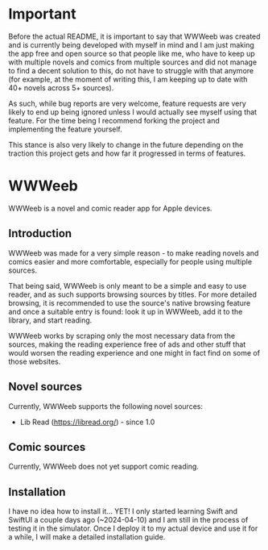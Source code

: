 # Important

Before the actual README, it is important to say that WWWeeb was created and is currently being developed with myself in mind and I am just making the app free and open source so that people like me, who have to keep up with multiple novels and comics from multiple sources and did not manage to find a decent solution to this, do not have to struggle with that anymore (for example, at the moment of writing this, I am keeping up to date with 40+ novels across 5+ sources).

As such, while bug reports are very welcome, feature requests are very likely to end up being ignored unless I would actually see myself using that feature. For the time being I recommend forking the project and implementing the feature yourself.

This stance is also very likely to change in the future depending on the traction this project gets and how far it progressed in terms of features.

# WWWeeb

WWWeeb is a novel and comic reader app for Apple devices.

## Introduction

WWWeeb was made for a very simple reason - to make reading novels and comics easier and more comfortable, especially for people using multiple sources.

That being said, WWWeeb is only meant to be a simple and easy to use reader, and as such supports browsing sources by titles. For more detailed browsing, it is recommended to use the source's native browsing feature and once a suitable entry is found: look it up in WWWeeb, add it to the library, and start reading.

WWWeeb works by scraping only the most necessary data from the sources, making the reading experience free of ads and other stuff that would worsen the reading experience and one might in fact find on some of those websites.

## Novel sources

Currently, WWWeeb supports the following novel sources:
* Lib Read (https://libread.org/) - since 1.0

## Comic sources

Currently, WWWeeb does not yet support comic reading.

## Installation

I have no idea how to install it... YET! I only started learning Swift and SwiftUI a couple days ago (~2024-04-10) and I am still in the process of testing it in the simulator. Once I deploy it to my actual device and use it for a while, I will make a detailed installation guide.
